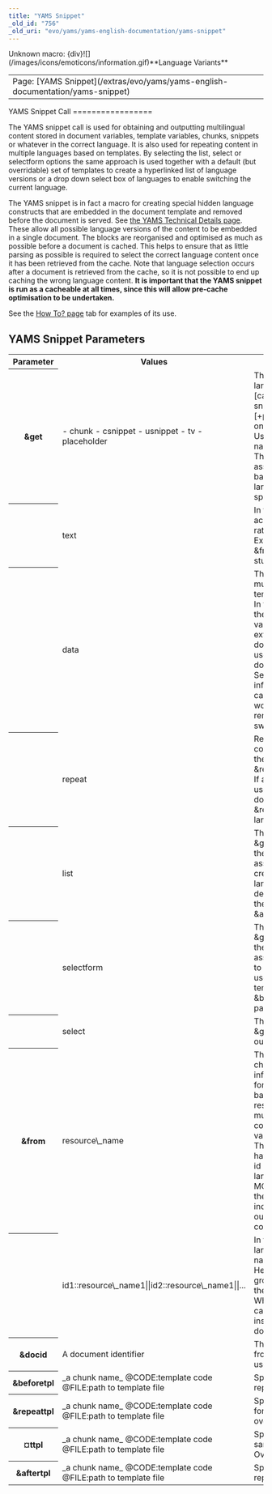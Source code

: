 ```yaml
---
title: "YAMS Snippet"
_old_id: "756"
_old_uri: "evo/yams/yams-english-documentation/yams-snippet"
---
```


<div class="error"><span class="error">Unknown macro: {div}</span>![](/images/icons/emoticons/information.gif)**Language Variants**

 <table class="tableview" width="100%"><tbody><tr><td><span class="icon icon-page">Page:</span> [YAMS Snippet](/extras/evo/yams/yams-english-documentation/yams-snippet)</td></tr></tbody></table></div>YAMS Snippet Call
=================

The YAMS snippet call is used for obtaining and outputting multilingual content stored in document variables, template variables, chunks, snippets or whatever in the correct language. It is also used for repeating content in multiple languages based on templates. By selecting the list, select or selectform options the same approach is used together with a default (but overridable) set of templates to create a hyperlinked list of language versions or a drop down select box of languages to enable switching the current language.

The YAMS snippet is in fact a macro for creating special hidden language constructs that are embedded in the document template and removed before the document is served. See [the YAMS Technical Details page](/extras/evo/yams/yams-english-documentation/yams-technical-details "YAMS Technical Details"). These allow all possible language versions of the content to be embedded in a single document. The blocks are reorganised and optimised as much as possible before a document is cached. This helps to ensure that as little parsing as possible is required to select the correct language content once it has been retrieved from the cache. Note that language selection occurs after a document is retrieved from the cache, so it is not possible to end up caching the wrong language content. **It is important that the YAMS snippet is run as a cacheable at all times, since this will allow pre-cache optimisation to be undertaken.**

See the [How To? page](/extras/evo/yams/yams-english-documentation/yams-how-to "YAMS How To") tab for examples of its use.

YAMS Snippet Parameters
-----------------------

<table><tbody><tr><th>Parameter</th> <th>Values</th> <th>Description</th> </tr><tr><th>&get</th> <td>- chunk
- csnippet
- usnippet
- tv
- placeholder
 
</td> <td>These parameters choose from multiple language versions of a `chunk`, \[\[cacheable snippet\]\], \[!uncacheable snippet!\], \[\*template variable\*\] or \[+placeholder+\] and display the correct one depending on the current language.   
 Use the &from parameter to specify the names of the resources to choose from. The multiple language versions are assumed to have the name basename\_langId where langId is the language group id unless otherwise specified.</td> </tr><tr><th> </th> <td>text</td> <td>In this case, the &from parameter will accept plain text in multiple languages rather than the name of a resource.   
Example: \[!YAMS? &get=`text` &from=`de::german stuff||en::english stuff`!\]</td> </tr><tr><th> </th> <td>data</td> <td>This parameter is used to extract multilingual content from the document or template variables of specific documents. In this case, the &from parameter specifies the the names of the document or template variables from which the content will be extracted and &docidspecifies the document identifier. This is primarily for use in the templates of snippets which don't understand multilingual variables. See the YAMS 'How To?' for more information. **This parameter used to be called content**. The content syntax still works, but is depracated and may be removed in a future version. So, please switch to using data.\*</td> </tr><tr><th> </th> <td>repeat</td> <td>Repeats multiple language versions of content on a page. This option works using the templates specified by the &beforetpl, &repeattpl, ¤ttpl and &aftertpl parameters. If a ¤ttpl template is specified, then it is used in place of &repeattpl for the current document language. Otherwise, the &repeattpl template is repeated for all languages.</td> </tr><tr><th> </th> <td>list</td> <td>This functions in the same way as &get=`repeat` except that by default it uses the templates in assets/modules/yams/tpl/yams/list/to create a list of hyperlinks to the different language versions of the page. These default templates can be overridden using the &beforetpl, &repeattpl, ¤ttpl and &aftertpl parameters.</td> </tr><tr><th> </th> <td>selectform</td> <td>This functions in the same way as &get=`repeat` except that by default it uses the templates in assets/modules/yams/tpl/yams/selectform/ to create a select box and form allowing users to change language. These default templates can be overridden using the &beforetpl, &repeattpl, ¤ttpl and &aftertpl parameters.</td> </tr><tr><th> </th> <td>select</td> <td>This functions in the same way as &get=`selectform` except that it only outputs the select box, not the form.</td> </tr><tr><th>&from</th> <td>resource\_name</td> <td>This parameter enables the names of the chunks/snippets etc. in which the information lies to be specified. It has two forms:   
 In the first, simpler form, the basename of a resource, say, resource\_name is specified. On multilingual pages this will be replaced by a construct that includes one language variant for each active language group. The language variants are assumed to have the name resource\_name\_id, where id is the language group id. These language variants are subject to normal MODx caching. When a request is made for the document in a given language, all incorrect language variants are stripped out, allowing the user to see only the correct language content.</td> </tr><tr><th> </th> <td>id1::resource\_name1||id2::resource\_name1||...</td> <td>In the second, more complex form, the languages group ids and full resource names for each language are specified. Here _id1_, _id2_, ..., are the language group ids, and _resource\_name1_, ... are the full corresponding resource names.   
 When using &get=`text`, the resource name can be replaced by text to be output instead, but this text cannot itself contain a double pipe ||.</td> </tr><tr><th>&docid</th> <td>A document identifier</td> <td>The document identifier of the document from which to obtain the data. This is for use with the &get=`data` parameter.</td> </tr><tr><th>&beforetpl</th> <td>_a chunk name_   
 @CODE:template code   
 @FILE:path to template file</td> <td>Specifies a template to be placed before a repeat block.</td> </tr><tr><th>&repeattpl</th> <td>_a chunk name_   
 @CODE:template code   
 @FILE:path to template file</td> <td>Specifies a template to be repeated once for each active language. Can be overridden by the ¤ttpl param.</td> </tr><tr><th>¤ttpl</th> <td>_a chunk name_   
 @CODE:template code   
 @FILE:path to template file</td> <td>Specifies a template to be used if it is in the same language as the current document. Overrides by the &repeattpl.</td> </tr><tr><th>&aftertpl</th> <td>_a chunk name_   
 @CODE:template code   
 @FILE:path to template file</td> <td>Specifies a template to be placed after a repeat block.</td></tr></tbody></table>